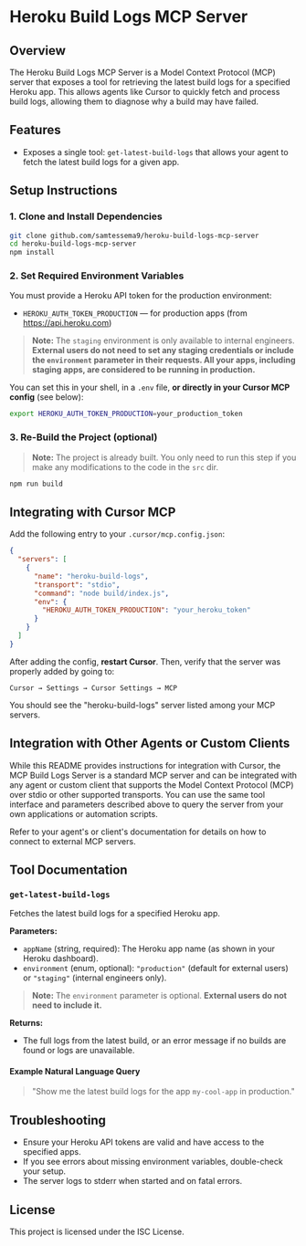 # Heroku Build Logs MCP Server

## Overview

The Heroku Build Logs MCP Server is a Model Context Protocol (MCP) server that exposes a tool for retrieving the latest build logs for a specified Heroku app. This allows agents like Cursor to quickly fetch and process build logs, allowing them to diagnose why a build may have failed.

## Features
- Exposes a single tool: `get-latest-build-logs` that allows your agent to fetch the latest build logs for a given app. 

## Setup Instructions

### 1. Clone and Install Dependencies
```bash
git clone github.com/samtessema9/heroku-build-logs-mcp-server
cd heroku-build-logs-mcp-server
npm install
```

### 2. Set Required Environment Variables
You must provide a Heroku API token for the production environment:
- `HEROKU_AUTH_TOKEN_PRODUCTION` — for production apps (from https://api.heroku.com)

> **Note:** The `staging` environment is only available to internal engineers. **External users do not need to set any staging credentials or include the `environment` parameter in their requests. All your apps, including staging apps, are considered to be running in production.**

You can set this in your shell, in a `.env` file, **or directly in your Cursor MCP config** (see below):
```bash
export HEROKU_AUTH_TOKEN_PRODUCTION=your_production_token
```

### 3. Re-Build the Project (optional)

> **Note:** The project is already built. You only need to run this step if you make any modifications to the code in the `src` dir.

```bash
npm run build
```

## Integrating with Cursor MCP

Add the following entry to your `.cursor/mcp.config.json`:
```json
{
  "servers": [
    {
      "name": "heroku-build-logs",
      "transport": "stdio",
      "command": "node build/index.js",
      "env": {
        "HEROKU_AUTH_TOKEN_PRODUCTION": "your_heroku_token"
      }
    }
  ]
}
```

After adding the config, **restart Cursor**. Then, verify that the server was properly added by going to:

    Cursor → Settings → Cursor Settings → MCP

You should see the "heroku-build-logs" server listed among your MCP servers.

## Integration with Other Agents or Custom Clients

While this README provides instructions for integration with Cursor, the MCP Build Logs Server is a standard MCP server and can be integrated with any agent or custom client that supports the Model Context Protocol (MCP) over stdio or other supported transports. You can use the same tool interface and parameters described above to query the server from your own applications or automation scripts.

Refer to your agent's or client's documentation for details on how to connect to external MCP servers.

## Tool Documentation

### `get-latest-build-logs`
Fetches the latest build logs for a specified Heroku app.

**Parameters:**
- `appName` (string, required): The Heroku app name (as shown in your Heroku dashboard).
- `environment` (enum, optional): `"production"` (default for external users) or `"staging"` (internal engineers only).

> **Note:** The `environment` parameter is optional. **External users do not need to include it.**

**Returns:**
- The full logs from the latest build, or an error message if no builds are found or logs are unavailable.

#### Example Natural Language Query
> "Show me the latest build logs for the app `my-cool-app` in production."

## Troubleshooting
- Ensure your Heroku API tokens are valid and have access to the specified apps.
- If you see errors about missing environment variables, double-check your setup.
- The server logs to stderr when started and on fatal errors.

## License
This project is licensed under the ISC License. 